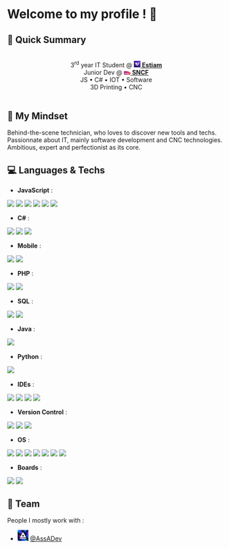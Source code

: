 # Welcome to my profile ! 👋

## 🚀 Quick Summary

<div align=center>
    <br>
    3<sup>rd</sup> year IT Student @ <a href="https://www.estiam.education"><img width="15px" src="img/estiam.jpg"> <b>Estiam</b></a><br>
    Junior Dev @ <a href="https://sncf.com/"><img width="15px" src="img/sncf.png"> <b>SNCF</b></a><br>
    JS • C# • IOT • Software<br>
    3D Printing • CNC<br>
    <br>
</div>

## 📖 My Mindset

Behind-the-scene technician, who loves to discover new tools and techs.  
Passionnate about IT, mainly software development and CNC technologies.  
Ambitious, expert and perfectionist as its core.

## 💻 Languages & Techs

-   **JavaScript** : <br>
<div>
    <img src="https://img.shields.io/badge/-javascript-262626?style=for-the-badge&logo=javascript">
    <img src="https://img.shields.io/badge/-nodejs-262626?style=for-the-badge&logo=nodedotjs">
    <img src="https://img.shields.io/badge/-npm-262626?style=for-the-badge&logo=npm">
    <img src="https://img.shields.io/badge/-electron-262626?style=for-the-badge&logo=electron">
    <img src="https://img.shields.io/badge/-expressjs-262626?style=for-the-badge&logo=express">
    <img src="https://img.shields.io/badge/-json-262626?style=for-the-badge&logo=json">
</div>

-   **C#** : <br>
<div>
    <img src="https://img.shields.io/badge/-c_sharp-262626?style=for-the-badge&logo=csharp">
    <img src="https://img.shields.io/badge/-unity-262626?style=for-the-badge&logo=unity">
    <img src="https://img.shields.io/badge/-nuget-262626?style=for-the-badge&logo=nuget">
</div>

-   **Mobile** :<br>
<div>
    <img src="https://img.shields.io/badge/-android-262626?style=for-the-badge&logo=android">
    <img src="https://img.shields.io/badge/-flutter-262626?style=for-the-badge&logo=flutter">
</div>

-   **PHP** : <br>
<div>
    <img src="https://img.shields.io/badge/-php-262626?style=for-the-badge&logo=php">
    <img src="https://img.shields.io/badge/-symfony-262626?style=for-the-badge&logo=symfony">
</div>

-   **SQL** : <br>
<div>
    <img src="https://img.shields.io/badge/-mysql-262626?style=for-the-badge&logo=mysql">
    <img src="https://img.shields.io/badge/-sqlite-262626?style=for-the-badge&logo=sqlite">
</div>

-   **Java** : <br>
<div>
    <img src="https://img.shields.io/badge/-java-262626?style=for-the-badge&logo=java">
</div>

-   **Python** :<br>
<div>
    <img src="https://img.shields.io/badge/-python-262626?style=for-the-badge&logo=python">
</div>

-   **IDEs** : <br>
<div>
    <img src="https://img.shields.io/badge/-Visual_Studio-262626?style=for-the-badge&logo=visualstudio">
    <img src="https://img.shields.io/badge/-VS_Code-262626?style=for-the-badge&logo=visualstudiocode">
    <img src="https://img.shields.io/badge/-intellij_idea-262626?style=for-the-badge&logo=intellijidea">
    <img src="https://img.shields.io/badge/-android_studio-262626?style=for-the-badge&logo=androidstudio">
</div>

-   **Version Control** : <br>
<div>
    <img src="https://img.shields.io/badge/-git-262626?style=for-the-badge&logo=git">
    <img src="https://img.shields.io/badge/-github-262626?style=for-the-badge&logo=github">
    <img src="https://img.shields.io/badge/-apache_svn-262626?style=for-the-badge&logo=apache">
</div>

-   **OS** : <br>
<div>
    <img src="https://img.shields.io/badge/-W7-262626?style=for-the-badge&logo=windowsxp">
    <img src="https://img.shields.io/badge/-W10-262626?style=for-the-badge&logo=windows">
    <img src="https://img.shields.io/badge/-WS_2016-262626?style=for-the-badge&logo=windows">
    <img src="https://img.shields.io/badge/-WS_2019-262626?style=for-the-badge&logo=windows">
    <img src="https://img.shields.io/badge/-Debian-262626?style=for-the-badge&logo=debian">
    <img src="https://img.shields.io/badge/-Ubuntu-262626?style=for-the-badge&logo=ubuntu">
    <img src="https://img.shields.io/badge/-Cisco_IOS-262626?style=for-the-badge&logo=cisco">
</div>

-   **Boards** : <br>
<div>
    <img src="https://img.shields.io/badge/-Arduino-262626?style=for-the-badge&logo=arduino">
    <img src="https://img.shields.io/badge/-Raspberry_PI-262626?style=for-the-badge&logo=raspberrypi">
</div>

## 🏢 Team

People I mostly work with :

-   <img width="25px" src="img/assa.jpg"> [@AssADev](https://github.com/AssADev)
